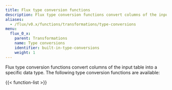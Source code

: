 ```yaml
---
title: Flux type conversion functions
description: Flux type conversion functions convert columns of the input table into a specific data type.
aliases:
  - /flux/v0.x/functions/transformations/type-conversions
menu:
  flux_0_x:
    parent: Transformations
    name: Type conversions
    identifier: built-in-type-conversions
    weight: 1
---
```


Flux type conversion functions convert columns of the input table into a specific data type.
The following type conversion functions are available:

{{< function-list >}}
